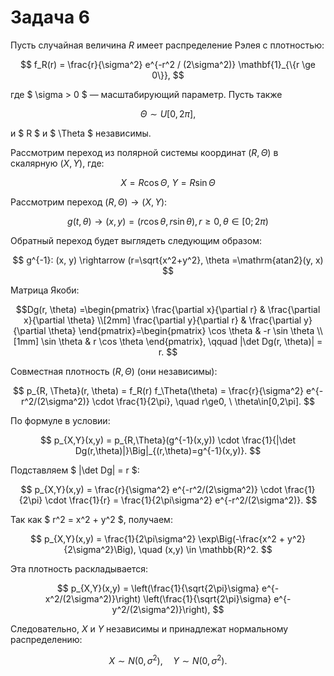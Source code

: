 # Задача 6

Пусть случайная величина $R$ имеет распределение Рэлея с плотностью:

$$
f_R(r) = \frac{r}{\sigma^2} e^{-r^2 / (2\sigma^2)} \mathbf{1}_{\{r \ge 0\}},
$$

где $ \sigma > 0 $ — масштабирующий параметр. Пусть также  

$$
\Theta \sim U[0, 2\pi],
$$

и $ R $ и $ \Theta $ независимы.  

Рассмотрим переход из полярной системы координат $(R, \Theta)$ в скалярную $(X, Y)$, где:

$$
X= R \cos \Theta,\ Y=R \sin \Theta
$$

Рассмотрим переход $(R, \Theta) \rightarrow (X, Y)$:

$$
g(t, \theta) \rightarrow (x,y) = (r \cos \theta,r \sin \theta), r \ge 0, \theta \in [0; 2\pi)
$$

Обратный переход будет выглядеть следующим образом:

$$
g^{-1}: (x, y) \rightarrow (r=\sqrt{x^2+y^2}, \theta =\mathrm{atan2}(y, x)
$$

Матрица Якоби:

$$Dg(r, \theta) =\begin{pmatrix}
\frac{\partial x}{\partial r} & \frac{\partial x}{\partial \theta} \\[2mm]
\frac{\partial y}{\partial r} & \frac{\partial y}{\partial \theta}
\end{pmatrix}=\begin{pmatrix}
\cos \theta & -r \sin \theta \\[1mm]
\sin \theta & r \cos \theta
\end{pmatrix},
\qquad
|\det Dg(r, \theta)| = r.
$$

Совместная плотность $(R, \Theta)$ (они независимы):

$$
p_{R, \Theta}(r, \theta) = f_R(r) f_\Theta(\theta)
= \frac{r}{\sigma^2} e^{-r^2/(2\sigma^2)} \cdot \frac{1}{2\pi}, \quad r\ge0, \ \theta\in[0,2\pi].
$$

По формуле в условии:

$$
p_{X,Y}(x,y) = p_{R,\Theta}(g^{-1}(x,y)) \cdot \frac{1}{|\det Dg(r,\theta)|}\Big|_{(r,\theta)=g^{-1}(x,y)}.
$$

Подставляем $ |\det Dg| = r $:

$$
p_{X,Y}(x,y) = \frac{r}{\sigma^2} e^{-r^2/(2\sigma^2)} \cdot \frac{1}{2\pi} \cdot \frac{1}{r} = \frac{1}{2\pi\sigma^2} e^{-r^2/(2\sigma^2)}.
$$

Так как $ r^2 = x^2 + y^2 $, получаем:

$$
p_{X,Y}(x,y) = \frac{1}{2\pi\sigma^2} \exp\Big(-\frac{x^2 + y^2}{2\sigma^2}\Big), \quad (x,y) \in \mathbb{R}^2.
$$

Эта плотность раскладывается:

$$
p_{X,Y}(x,y) = \left(\frac{1}{\sqrt{2\pi}\sigma} e^{-x^2/(2\sigma^2)}\right)
\left(\frac{1}{\sqrt{2\pi}\sigma} e^{-y^2/(2\sigma^2)}\right),
$$

Следовательно, $X$ и $Y$ независимы и принадлежат нормальному распределению:

$$
X \sim N(0, \sigma^2), \quad Y \sim N(0, \sigma^2).
$$
